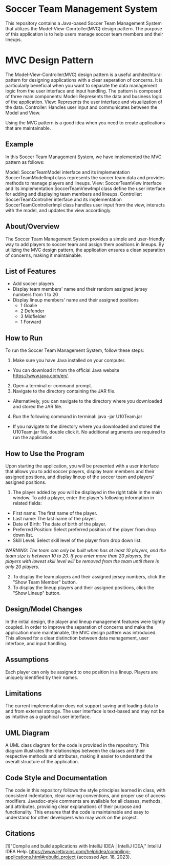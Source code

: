 # Soccer Team Management System

This repository contains a Java-based Soccer Team Management System that utilizes the Model-View-Conrtoller(MVC) design pattern. The purpose of this application is to help users manage soccer team members and their lineups.

# MVC Design Pattern

The Model-View-Controller(MVC) design pattern is a useful architechtural pattern for designing applications with a clear seperation of concerns. It is particularly beneficial when you want to separate the data management logic from the user interface and input handling.
The pattern is composed of three main components:
Model: Represents the data and business logic of the application.
View: Represents the user interface and visualization of the data.
Controller: Handles user input and communicates between the Model and View.

Using the MVC pattern is a good idea when you need to create applications that are maintainable.

## Example

In this Soccer Team Management System, we have implemented the MVC pattern as follows:

Model: SoccerTeamModel interface and its implementation SoccerTeamModelImpl class represents the soccer team data and provides methods to manage players and lineups.
View: SoccerTeamView interface and its implementation SoccerTeamViewImpl class define the user interface for adding and displaying team members and lineups.
Controller: SoccerTeamController interface and its implementation SoccerTeamControllerImpl class handles user input from the view, interacts with the model, and updates the view accordingly.

## About/Overview

The Soccer Team Management System provides a simple and user-friendly way to add players to soccer team and assign them positions in lineups. By utilizing the MVC design pattern, the application ensures a clean separation of concerns, making it maintainable.

## List of Features
- Add soccer players
- Display team members' name and their random assigned jersey numbers from 1 to 20
- Display lineup members' name and their assigned positions
  - 1 Goalie
  - 2 Defender
  - 3 Midfielder
  - 1 Forward

## How to Run

To run the Soccer Team Management System, follow these steps:

1. Make sure you have Java installed on your computer. 
  - You can download it from the official Java website https://www.java.com/en/.
2. Open a terminal or command prompt.
3. Navigate to the directory containing the JAR file.
  - Alternatively, you can navigate to the directory where you downloaded and stored the JAR file.
4. Run the following command in terminal: java -jar U10Team.jar
  - If you navigate to the directory where you downloaded and stored the U10Team.jar file, double click it.
No additional arguments are required to run the application.

## How to Use the Program

Upon starting the application, you will be presented with a user interface that allows you to add soccer players, display team members and their assigned positions, and display lineup of the soccer team and players' assigned positions.

1. The player added by you will be displayed in the right table in the main window. To add a player, enter the player's following information in related fields:
  - First name: The first name of the player.
  - Last name: The last name of the player.
  - Date of Birth: The date of birth of the player.
  - Preferred Position: Select preferred position of the player from drop down list.
  - Skill Level: Select skill level of the player from drop down list.

*WARNING: The team can only be built when has at least 10 players, and the team size is between 10 to 20. If you enter more than 20 players, the players with lowest skill level will be removed from the team until there is only 20 players.*
    
2. To display the team players and their assigned jersey numbers, click the "Show Team Member" button.
3. To display the lineup players and their assigned positions, click the "Show Lineup" button.

## Design/Model Changes

In the initial design, the player and lineup management features were tightly coupled. In order to improve the separation of concerns and make the application more maintainable, the MVC design pattern was introduced. This allowed for a clear distinction between data management, user interface, and input handling.

## Assumptions

Each player can only be assigned to one position in a lineup.
Players are uniquely identified by their names.

## Limitations

The current implementation does not support saving and loading data to and from external storage.
The user interface is text-based and may not be as intuitive as a graphical user interface.

## UML Diagram

A UML class diagram for the code is provided in the repository. This diagram illustrates the relationships between the classes and their respective methods and attributes, making it easier to understand the overall structure of the application.

## Code Style and Documentation

The code in this repository follows the style principles learned in class, with consistent indentation, clear naming conventions, and proper use of access modifiers. Javadoc-style comments are available for all classes, methods, and attributes, providing clear explanations of their purpose and functionality. This ensures that the code is maintainable and easy to understand for other developers who may work on the project.

## Citations
[1]"Compile and build applications with IntelliJ IDEA | IntelliJ IDEA," IntelliJ IDEA Help. https://www.jetbrains.com/help/idea/compiling-applications.html#rebuild_project (accessed Apr. 18, 2023).
